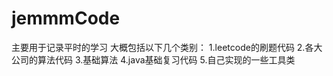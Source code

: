 # jemmmCode
主要用于记录平时的学习
大概包括以下几个类别：
1.leetcode的刷题代码
2.各大公司的算法代码
3.基础算法
4.java基础复习代码
5.自己实现的一些工具类



